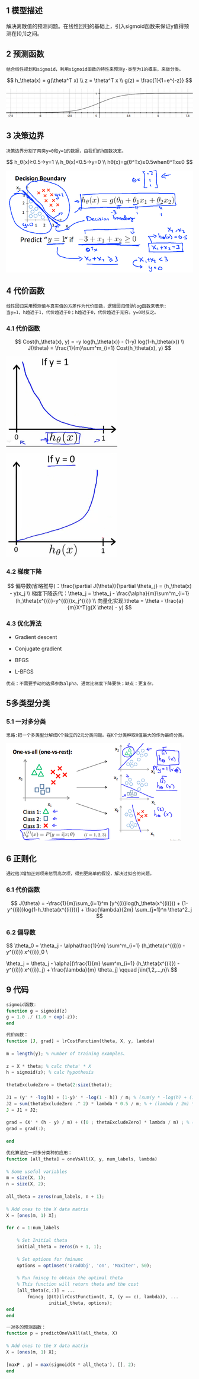 ## 1 模型描述

解决离散值的预测问题。在线性回归的基础上，引入sigmoid函数来保证y值得预测在[0,1]之间。

## 2 预测函数

```
结合线性规划和sigmoid，利用sigmoid函数的特性来预测y-类型为1的概率，来做分类。
```

$$
h_\theta(x) = g(\theta^T x) \\
z = \theta^T x \\
g(z) = \frac{1}{1+e^{-z}}
$$

![sigmoid函数](pictures/p07.png)

## 3 决策边界


```
决策边界分割了两类y=0和y=1的数据，由我们的h函数决定。
```

$$
h_θ(x)≥0.5→y=1 \\
h_θ(x)<0.5→y=0 \\
hθ(x)=g(θ^Tx)≥0.5whenθ^Tx≥0
$$



![决策边界](pictures/p08.png)

## 4 代价函数

```
线性回归采用预测值与真实值的方差作为代价函数，逻辑回归借助log函数来表示:
当y=1，h趋近于1，代价趋近于0；h趋近于0，代价趋近于无穷。y=0时反之。
```



### 4.1 代价函数

$$
Cost(h_\theta(x), y) = -y log(h_\theta(x)) - (1-y) log(1-h_\theta(x)) 	\\
J(\theta) = \frac{1}{m}\sum^m_{i=1} Cost(h_\theta(x), y)
$$

![逻辑回归代价函数](pictures\p09.png)

![逻辑回归代价函数](pictures\p10.png)

### 4.2 梯度下降

$$
偏导数(省略推导)：\frac{\partial J(\theta)}{\partial \theta_j} = (h_\theta(x) - y)x_j	\\
梯度下降迭代：\theta_j = \theta_j - \frac{\alpha}{m}\sum^m_{i=1}(h_\theta(x^{(i)}-y^{(i)})x_j^{(i)} 	\\
向量化实现:\theta = \theta - \frac{a}{m}X^T(g(X \theta) - y)
$$

### 4.3 优化算法

- Gradient descent

- Conjugate gradient

- BFGS

- L-BFGS

```
优点：不需要手动的选择参数alpha，通常比梯度下降要快；缺点：更复杂。
```
## 5多类型分类

### 5.1 一对多分类

```
思路:把一个多类型分解成K个独立的2元分类问题。在K个分类种取H值最大的作为最终分类。
```

![一对多分类法](pictures\p11.png)

## 

## 6 正则化

```
通过给J增加正则项来惩罚高次项，得到更简单的假设，解决过拟合的问题。
```
### 6.1 代价函数

$$
J(\theta) =
-\frac{1}{m}\sum_{i=1}^m [y^{(i)}log(h_\theta(x^{(i)})) + (1-y^{(i)})log(1-h_\theta(x^{(i)}))]
+
\frac{\lambda}{2m} \sum_{j=1}^n \theta^2_j
$$

### 6.2 偏导数

$$
\theta_0 = \theta_j - \alpha\frac{1}{m} \sum^m_{i=1} (h_\theta(x^{(i)}) - y^{(i)}) x^{(i)}_0      \\

\theta_j = \theta_j - \alpha[(\frac{1}{m} \sum^m_{i=1} (h_\theta(x^{(i)}) - y^{(i)}) x^{(i)}_j) + \frac{\lambda}{m} \theta_j]      \qquad j\in{1,2,...,n}\\
$$

## 9 代码

```octave
sigmoid函数:
function g = sigmoid(z)
g = 1.0 ./ (1.0 + exp(-z));
end
```

```octave
代价函数：
function [J, grad] = lrCostFunction(theta, X, y, lambda)

m = length(y); % number of training examples、

z = X * theta; % calc theta' * X
h = sigmoid(z); % calc hypothesis

thetaExcludeZero = theta(2:size(theta));

J1 = (y' * -log(h) + (1-y)' * -log(1 - h)) / m; % (sum(y * -log(h) + (1-y) * - log(1 - h))) * (1/m)
J2 = sum(thetaExcludeZero .^ 2) * lambda * 0.5 / m; % + (lambda / 2m) * sum(theta^2) exclude theta0
J = J1 + J2;

grad = (X' * (h - y) / m) + ([0 ; thetaExcludeZero] * lambda / m) ; % (a feature-number 
grad = grad(:);

end
```

```octave
优化算法在一对多分类种的应用：
function [all_theta] = oneVsAll(X, y, num_labels, lambda)

% Some useful variables
m = size(X, 1);
n = size(X, 2);

all_theta = zeros(num_labels, n + 1);

% Add ones to the X data matrix
X = [ones(m, 1) X];

for c = 1:num_labels

    % Set Initial theta
    initial_theta = zeros(n + 1, 1);
    
    % Set options for fminunc
    options = optimset('GradObj', 'on', 'MaxIter', 50);

    % Run fmincg to obtain the optimal theta
    % This function will return theta and the cost 
    [all_theta(c,:)] = ...
        fmincg (@(t)(lrCostFunction(t, X, (y == c), lambda)), ...
                initial_theta, options);
end 
end

```

```octave
一对多的预测函数：
function p = predictOneVsAll(all_theta, X)

% Add ones to the X data matrix
X = [ones(m, 1) X];

[maxP , p] = max(sigmoid(X * all_theta'), [], 2);
end
```


